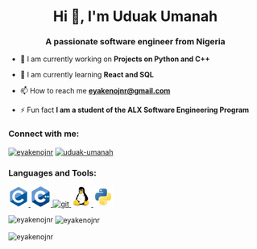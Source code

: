 <h1 align="center">Hi 👋, I'm Uduak Umanah</h1>
<h3 align="center">A passionate software engineer from Nigeria</h3>

- 🔭 I am currently working on **Projects on Python and C++**

- 🌱 I am currently learning **React and SQL**

- 📫 How to reach me **eyakenojnr@gmail.com**

- ⚡ Fun fact **I am a student of the ALX Software Engineering Program**

<h3 align="left">Connect with me:</h3>
<p align="left">
<a href="https://twitter.com/Xen0n3" target="blank"><img align="center" src="https://raw.githubusercontent.com/rahuldkjain/github-profile-readme-generator/master/src/images/icons/Social/twitter.svg" alt="eyakenojnr" height="30" width="40" /></a>
<a href="https://linkedin.com/in/uduak-umanah" target="blank"><img align="center" src="https://raw.githubusercontent.com/rahuldkjain/github-profile-readme-generator/master/src/images/icons/Social/linked-in-alt.svg" alt="uduak-umanah" height="30" width="40" /></a>
</p>

<h3 align="left">Languages and Tools:</h3>
<p align="left"> <a href="https://www.cprogramming.com/" target="_blank" rel="noreferrer"> <img src="https://raw.githubusercontent.com/devicons/devicon/master/icons/c/c-original.svg" alt="c" width="40" height="40"/> </a> <a href="https://www.w3schools.com/cpp/" target="_blank" rel="noreferrer"> <img src="https://raw.githubusercontent.com/devicons/devicon/master/icons/cplusplus/cplusplus-original.svg" alt="cplusplus" width="40" height="40"/> </a> <a href="https://git-scm.com/" target="_blank" rel="noreferrer"> <img src="https://www.vectorlogo.zone/logos/git-scm/git-scm-icon.svg" alt="git" width="40" height="40"/> </a> <a href="https://www.linux.org/" target="_blank" rel="noreferrer"> <img src="https://raw.githubusercontent.com/devicons/devicon/master/icons/linux/linux-original.svg" alt="linux" width="40" height="40"/> </a> <a href="https://www.python.org" target="_blank" rel="noreferrer"> <img src="https://raw.githubusercontent.com/devicons/devicon/master/icons/python/python-original.svg" alt="python" width="40" height="40"/> </a> </p>

<p><img align="left" src="https://github-readme-stats.vercel.app/api/top-langs?username=eyakenojnr&show_icons=true&theme=radical&locale=en&layout=compact" alt="eyakenojnr" /></p>

<p>&nbsp;<img align="center" src="https://github-readme-stats.vercel.app/api?username=eyakenojnr&show_icons=true&theme=radical&locale=en" alt="eyakenojnr" /></p>


<p><img align="center" src="https://github-readme-streak-stats.herokuapp.com/?user=eyakenojnr&theme=dark" alt="eyakenojnr" /></p>
